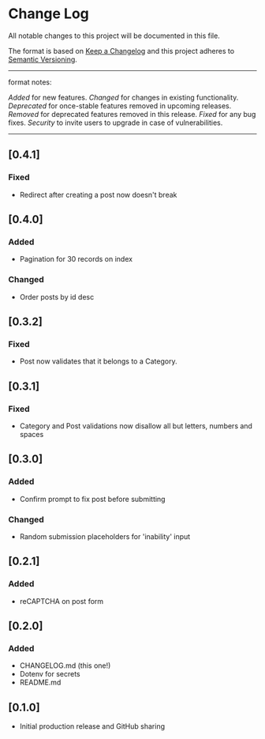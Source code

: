 
# Change Log

All notable changes to this project will be documented in this file.

The format is based on [Keep a Changelog](http://keepachangelog.com/) 
and this project adheres to [Semantic Versioning](http://semver.org/).

-----

format notes:

_Added_ for new features.
_Changed_ for changes in existing functionality.
_Deprecated_ for once-stable features removed in upcoming releases.
_Removed_ for deprecated features removed in this release.
_Fixed_ for any bug fixes.
_Security_ to invite users to upgrade in case of vulnerabilities.

-----

## [0.4.1]

### Fixed

- Redirect after creating a post now doesn't break

## [0.4.0]

### Added

- Pagination for 30 records on index

### Changed

- Order posts by id desc

## [0.3.2]

### Fixed

- Post now validates that it belongs to a Category.

## [0.3.1]

### Fixed

- Category and Post validations now disallow all but letters, numbers and spaces

## [0.3.0]

### Added

- Confirm prompt to fix post before submitting

### Changed

- Random submission placeholders for 'inability' input

## [0.2.1]

### Added

- reCAPTCHA on post form

## [0.2.0]

### Added

- CHANGELOG.md (this one!)
- Dotenv for secrets
- README.md

## [0.1.0]

- Initial production release and GitHub sharing
